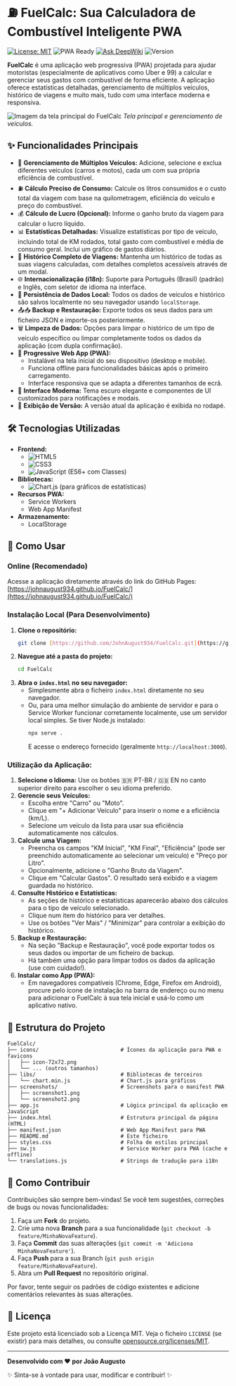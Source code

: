 # ⛽ FuelCalc: Sua Calculadora de Combustível Inteligente PWA

[![License: MIT](https://img.shields.io/badge/License-MIT-green.svg)](https://opensource.org/licenses/MIT)
![PWA Ready](https://img.shields.io/badge/PWA-Pronto-blueviolet.svg)
[![Ask DeepWiki](https://deepwiki.com/badge.svg)](https://deepwiki.com/JohnAugust934/FuelCalc)
![Version](https://img.shields.io/badge/Versão-1.5.4-orange)

**FuelCalc** é uma aplicação web progressiva (PWA) projetada para ajudar motoristas (especialmente de aplicativos como Uber e 99) a calcular e gerenciar seus gastos com combustível de forma eficiente. A aplicação oferece estatísticas detalhadas, gerenciamento de múltiplos veículos, histórico de viagens e muito mais, tudo com uma interface moderna e responsiva.

![Imagem da tela principal do FuelCalc](https://raw.githubusercontent.com/JohnAugust934/FuelCalc/main/screenshots/screenshot1.png)
_Tela principal e gerenciamento de veículos._

## ✨ Funcionalidades Principais

- 🚗 **Gerenciamento de Múltiplos Veículos:** Adicione, selecione e exclua diferentes veículos (carros e motos), cada um com sua própria eficiência de combustível.
- ⛽ **Cálculo Preciso de Consumo:** Calcule os litros consumidos e o custo total da viagem com base na quilometragem, eficiência do veículo e preço do combustível.
- 💰 **Cálculo de Lucro (Opcional):** Informe o ganho bruto da viagem para calcular o lucro líquido.
- 📊 **Estatísticas Detalhadas:** Visualize estatísticas por tipo de veículo, incluindo total de KM rodados, total gasto com combustível e média de consumo geral. Inclui um gráfico de gastos diários.
- 📅 **Histórico Completo de Viagens:** Mantenha um histórico de todas as suas viagens calculadas, com detalhes completos acessíveis através de um modal.
- 🌐 **Internacionalização (i18n):** Suporte para Português (Brasil) (padrão) e Inglês, com seletor de idioma na interface.
- 💾 **Persistência de Dados Local:** Todos os dados de veículos e histórico são salvos localmente no seu navegador usando `localStorage`.
- 📤📥 **Backup e Restauração:** Exporte todos os seus dados para um ficheiro JSON e importe-os posteriormente.
- 🗑️ **Limpeza de Dados:** Opções para limpar o histórico de um tipo de veículo específico ou limpar completamente todos os dados da aplicação (com dupla confirmação).
- 📱 **Progressive Web App (PWA):**
  - Instalável na tela inicial do seu dispositivo (desktop e mobile).
  - Funciona offline para funcionalidades básicas após o primeiro carregamento.
  - Interface responsiva que se adapta a diferentes tamanhos de ecrã.
- 🎨 **Interface Moderna:** Tema escuro elegante e componentes de UI customizados para notificações e modais.
- 🔢 **Exibição de Versão:** A versão atual da aplicação é exibida no rodapé.

## 🛠️ Tecnologias Utilizadas

- **Frontend:**
  - ![HTML5](https://img.shields.io/badge/HTML5-E34F26?logo=html5&logoColor=white)
  - ![CSS3](https://img.shields.io/badge/CSS3-1572B6?logo=css3&logoColor=white)
  - ![JavaScript](https://img.shields.io/badge/JavaScript-F7DF1E?logo=javascript&logoColor=black) (ES6+ com Classes)
- **Bibliotecas:**
  - ![Chart.js](https://img.shields.io/badge/Chart.js-FF6384?logo=chartdotjs&logoColor=white) (para gráficos de estatísticas)
- **Recursos PWA:**
  - Service Workers
  - Web App Manifest
- **Armazenamento:**
  - LocalStorage

## 🚀 Como Usar

### Online (Recomendado)

Acesse a aplicação diretamente através do link do GitHub Pages:
[https://johnaugust934.github.io/FuelCalc/](https://johnaugust934.github.io/FuelCalc/)

### Instalação Local (Para Desenvolvimento)

1.  **Clone o repositório:**
    ```bash
    git clone [https://github.com/JohnAugust934/FuelCalc.git](https://github.com/JohnAugust934/FuelCalc.git)
    ```
2.  **Navegue até a pasta do projeto:**
    ```bash
    cd FuelCalc
    ```
3.  **Abra o `index.html` no seu navegador:**
    - Simplesmente abra o ficheiro `index.html` diretamente no seu navegador.
    - Ou, para uma melhor simulação do ambiente de servidor e para o Service Worker funcionar corretamente localmente, use um servidor local simples. Se tiver Node.js instalado:
      ```bash
      npx serve .
      ```
      E acesse o endereço fornecido (geralmente `http://localhost:3000`).

### Utilização da Aplicação:

1.  **Selecione o Idioma:** Use os botões 🇧🇷 PT-BR / 🇬🇧 EN no canto superior direito para escolher o seu idioma preferido.
2.  **Gerencie seus Veículos:**
    - Escolha entre "Carro" ou "Moto".
    - Clique em "+ Adicionar Veículo" para inserir o nome e a eficiência (km/L).
    - Selecione um veículo da lista para usar sua eficiência automaticamente nos cálculos.
3.  **Calcule uma Viagem:**
    - Preencha os campos "KM Inicial", "KM Final", "Eficiência" (pode ser preenchido automaticamente ao selecionar um veículo) e "Preço por Litro".
    - Opcionalmente, adicione o "Ganho Bruto da Viagem".
    - Clique em "Calcular Gastos". O resultado será exibido e a viagem guardada no histórico.
4.  **Consulte Histórico e Estatísticas:**
    - As seções de histórico e estatísticas aparecerão abaixo dos cálculos para o tipo de veículo selecionado.
    - Clique num item do histórico para ver detalhes.
    - Use os botões "Ver Mais" / "Minimizar" para controlar a exibição do histórico.
5.  **Backup e Restauração:**
    - Na seção "Backup e Restauração", você pode exportar todos os seus dados ou importar de um ficheiro de backup.
    - Há também uma opção para limpar todos os dados da aplicação (use com cuidado!).
6.  **Instalar como App (PWA):**
    - Em navegadores compatíveis (Chrome, Edge, Firefox em Android), procure pelo ícone de instalação na barra de endereço ou no menu para adicionar o FuelCalc à sua tela inicial e usá-lo como um aplicativo nativo.

## 📂 Estrutura do Projeto

```
FuelCalc/
├── icons/                          # Ícones da aplicação para PWA e favicons
│   ├── icon-72x72.png
│   └── ... (outros tamanhos)
├── libs/                           # Bibliotecas de terceiros
│   └── chart.min.js                # Chart.js para gráficos
├── screenshots/                    # Screenshots para o manifest PWA
│   ├── screenshot1.png
│   └── screenshot2.png
├── app.js                          # Lógica principal da aplicação em JavaScript
├── index.html                      # Estrutura principal da página (HTML)
├── manifest.json                   # Web App Manifest para PWA
├── README.md                       # Este ficheiro
├── styles.css                      # Folha de estilos principal
├── sw.js                           # Service Worker para PWA (cache e offline)
└── translations.js                 # Strings de tradução para i18n
```

## 🤝 Como Contribuir

Contribuições são sempre bem-vindas! Se você tem sugestões, correções de bugs ou novas funcionalidades:

1.  Faça um **Fork** do projeto.
2.  Crie uma nova **Branch** para a sua funcionalidade (`git checkout -b feature/MinhaNovaFeature`).
3.  Faça **Commit** das suas alterações (`git commit -m 'Adiciona MinhaNovaFeature'`).
4.  Faça **Push** para a sua Branch (`git push origin feature/MinhaNovaFeature`).
5.  Abra um **Pull Request** no repositório original.

Por favor, tente seguir os padrões de código existentes e adicione comentários relevantes às suas alterações.

## 📜 Licença

Este projeto está licenciado sob a Licença MIT. Veja o ficheiro `LICENSE` (se existir) para mais detalhes, ou consulte [opensource.org/licenses/MIT](https://opensource.org/licenses/MIT).

---

**Desenvolvido com ❤️ por João Augusto**

✨ Sinta-se à vontade para usar, modificar e contribuir! ✨
